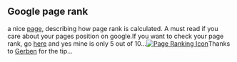 <article><h2>Google page rank</h2>a nice <a href="http://www.iprcom.com/papers/pagerank/#ex1">page</a>, describing how page rank is calculated. A must read if you care about your pages position on google.If you want to check your page rank, go <a href="http://www.prchecker.info/check_page_rank.php">here</a> and yes mine is only 5 out of 10...<a href="http://www.prchecker.info/" target="_blank"><img src="http://www.prchecker.info/PR1_img.gif" alt="Page Ranking Icon" border="0" /></a>Thanks to <a href="http://www.ghdesigns.com/">Gerben</a> for the tip...</article>